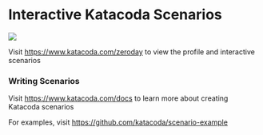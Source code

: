 # Interactive Katacoda Scenarios

[![](http://shields.katacoda.com/katacoda/zeroday/count.svg)](https://www.katacoda.com/zeroday "Get your profile on Katacoda.com")

Visit https://www.katacoda.com/zeroday to view the profile and interactive scenarios

### Writing Scenarios
Visit https://www.katacoda.com/docs to learn more about creating Katacoda scenarios

For examples, visit https://github.com/katacoda/scenario-example
